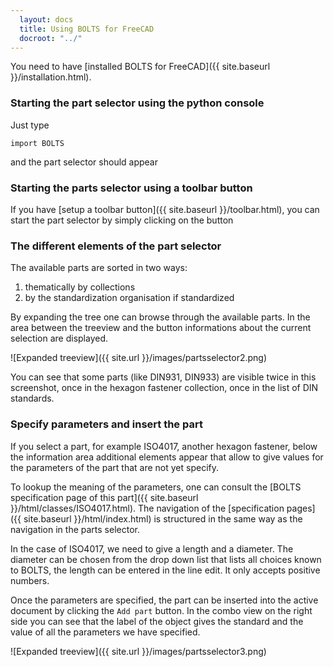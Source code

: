 ```yaml
---
  layout: docs
  title: Using BOLTS for FreeCAD
  docroot: "../"
---
```


You need to have [installed BOLTS for FreeCAD]({{ site.baseurl }}/installation.html).

### Starting the part selector using the python console

Just type

    import BOLTS

and the part selector should appear

### Starting the parts selector using a toolbar button

If you have [setup a toolbar button]({{ site.baseurl }}/toolbar.html), you can start the part selector by simply clicking on the button

### The different elements of the part selector

The available parts are sorted in two ways:

1. thematically by collections
2. by the standardization organisation if standardized

By expanding the tree one can browse through the available parts. In the area between the treeview and the button informations about the current selection are displayed.

![Expanded treeview]({{ site.url }}/images/partsselector2.png)

You can see that some parts (like DIN931, DIN933) are visible twice in this screenshot, once in the hexagon fastener collection, once in the list of DIN standards.

### Specify parameters and insert the part

If you select a part, for example ISO4017, another hexagon fastener, below the information area additional elements appear that allow to give values for the parameters of the part that are not yet specify.

To lookup the meaning of the parameters, one can consult the [BOLTS specification page of this part]({{ site.baseurl }}/html/classes/ISO4017.html). The navigation of the [specification pages]({{ site.baseurl }}/html/index.html) is structured in the same way as the navigation in the parts selector.

In the case of ISO4017, we need to give a length and a diameter. The diameter can be chosen from the drop down list that lists all choices known to BOLTS, the length can be entered in the line edit. It only accepts positive numbers.

Once the parameters are specified, the part can be inserted into the active document by clicking the `Add part` button. In the combo view on the right side you can see that the label of the object gives the standard and the value of all the parameters we have specified.

![Expanded treeview]({{ site.url }}/images/partsselector3.png)
